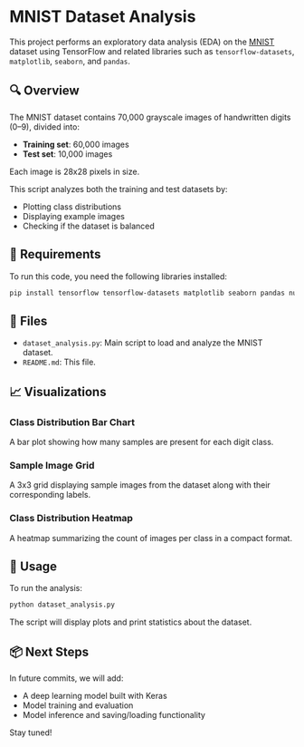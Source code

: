 # MNIST Dataset Analysis

This project performs an exploratory data analysis (EDA) on the [MNIST](https://en.wikipedia.org/wiki/MNIST_database) dataset using TensorFlow and related libraries such as `tensorflow-datasets`, `matplotlib`, `seaborn`, and `pandas`.

## 🔍 Overview

The MNIST dataset contains 70,000 grayscale images of handwritten digits (0–9), divided into:
- **Training set**: 60,000 images
- **Test set**: 10,000 images

Each image is 28x28 pixels in size.

This script analyzes both the training and test datasets by:
- Plotting class distributions
- Displaying example images
- Checking if the dataset is balanced

## 🧰 Requirements

To run this code, you need the following libraries installed:

```bash
pip install tensorflow tensorflow-datasets matplotlib seaborn pandas numpy
```

## 📁 Files

- `dataset_analysis.py`: Main script to load and analyze the MNIST dataset.
- `README.md`: This file.

## 📈 Visualizations

### Class Distribution Bar Chart
A bar plot showing how many samples are present for each digit class.

### Sample Image Grid
A 3x3 grid displaying sample images from the dataset along with their corresponding labels.

### Class Distribution Heatmap
A heatmap summarizing the count of images per class in a compact format.

## 🚀 Usage

To run the analysis:

```bash
python dataset_analysis.py
```

The script will display plots and print statistics about the dataset.

## 📦 Next Steps

In future commits, we will add:
- A deep learning model built with Keras
- Model training and evaluation
- Model inference and saving/loading functionality

Stay tuned!
```
